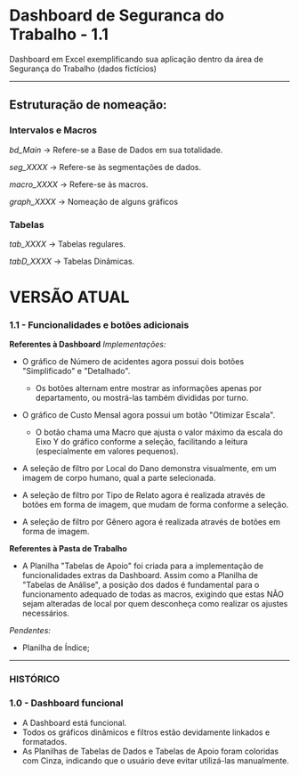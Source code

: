 # Dashboard de Seguranca do Trabalho - 1.1
Dashboard em Excel exemplificando sua aplicação dentro da área de Segurança do Trabalho (dados fictícios)
_______________________________________________________________________________________________
## Estruturação de nomeação:
### Intervalos e Macros
*bd_Main* -> Refere-se a Base de Dados em sua totalidade.

*seg_XXXX* -> Refere-se às segmentações de dados.

*macro_XXXX* -> Refere-se às macros.

*graph_XXXX* -> Nomeação de alguns gráficos

### Tabelas

*tab_XXXX* -> Tabelas regulares.

*tabD_XXXX* -> Tabelas Dinâmicas.

# VERSÃO ATUAL
### 1.1 - Funcionalidades e botões adicionais

  **Referentes à Dashboard**
  *Implementações:*
  - O gráfico de Número de acidentes agora possui dois botões "Simplificado" e "Detalhado".
    - Os botões alternam entre mostrar as informações apenas por departamento, ou mostrá-las também divididas por turno.

  - O gráfico de Custo Mensal agora possui um botão "Otimizar Escala".
    - O botão chama uma Macro que ajusta o valor máximo da escala do Eixo Y do gráfico conforme a seleção, facilitando a leitura (especialmente em valores pequenos).
    
  - A seleção de filtro por Local do Dano demonstra visualmente, em um imagem de corpo humano, qual a parte selecionada.
  - A seleção de filtro por Tipo de Relato agora é realizada através de botões em forma de imagem, que mudam de forma conforme a seleção.
  - A seleção de filtro por Gênero  agora é realizada através de botões em forma de imagem.

 **Referentes à Pasta de Trabalho**
 - A Planilha "Tabelas de Apoio" foi criada para a implementação de funcionalidades extras da Dashboard. Assim como a Planilha de "Tabelas de Análise", a posição dos dados é fundamental para o funcionamento adequado de todas as macros, exigindo que estas NÃO sejam alteradas de local por quem desconheça como realizar os ajustes necessários.

  *Pendentes:*
  - Planilha de Índice;
_______________________________________________________________________________________________
### HISTÓRICO
### 1.0 - Dashboard funcional

  - A Dashboard está funcional.
  - Todos os gráficos dinâmicos e filtros estão devidamente linkados e formatados.
  - As Planilhas de Tabelas de Dados e Tabelas de Apoio foram coloridas com Cinza, indicando que o usuário deve evitar utilizá-las manualmente.

